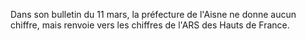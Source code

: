 Dans son bulletin du 11 mars, la préfecture de l'Aisne ne donne aucun chiffre, mais renvoie vers les chiffres de l'ARS des Hauts de France.